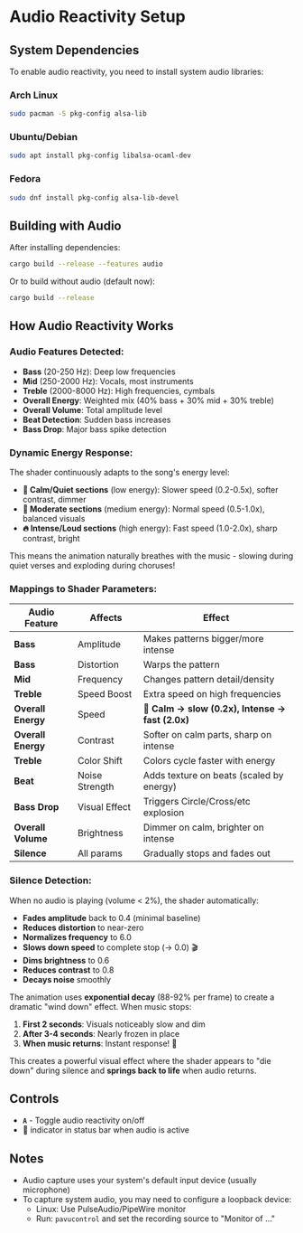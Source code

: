# Audio Reactivity Setup

## System Dependencies

To enable audio reactivity, you need to install system audio libraries:

### Arch Linux

```bash
sudo pacman -S pkg-config alsa-lib
```

### Ubuntu/Debian

```bash
sudo apt install pkg-config libalsa-ocaml-dev
```

### Fedora

```bash
sudo dnf install pkg-config alsa-lib-devel
```

## Building with Audio

After installing dependencies:

```bash
cargo build --release --features audio
```

Or to build without audio (default now):

```bash
cargo build --release
```

## How Audio Reactivity Works

### Audio Features Detected:

- **Bass** (20-250 Hz): Deep low frequencies
- **Mid** (250-2000 Hz): Vocals, most instruments
- **Treble** (2000-8000 Hz): High frequencies, cymbals
- **Overall Energy**: Weighted mix (40% bass + 30% mid + 30% treble)
- **Overall Volume**: Total amplitude level
- **Beat Detection**: Sudden bass increases
- **Bass Drop**: Major bass spike detection

### Dynamic Energy Response:

The shader continuously adapts to the song's energy level:

- **🎹 Calm/Quiet sections** (low energy): Slower speed (0.2-0.5x), softer contrast, dimmer
- **🎸 Moderate sections** (medium energy): Normal speed (0.5-1.0x), balanced visuals
- **🔥 Intense/Loud sections** (high energy): Fast speed (1.0-2.0x), sharp contrast, bright

This means the animation naturally breathes with the music - slowing during quiet verses and exploding during choruses!

### Mappings to Shader Parameters:

| Audio Feature      | Affects        | Effect                                           |
| ------------------ | -------------- | ------------------------------------------------ |
| **Bass**           | Amplitude      | Makes patterns bigger/more intense               |
| **Bass**           | Distortion     | Warps the pattern                                |
| **Mid**            | Frequency      | Changes pattern detail/density                   |
| **Treble**         | Speed Boost    | Extra speed on high frequencies                  |
| **Overall Energy** | Speed          | 🎵 **Calm → slow (0.2x), Intense → fast (2.0x)** |
| **Overall Energy** | Contrast       | Softer on calm parts, sharp on intense           |
| **Treble**         | Color Shift    | Colors cycle faster with energy                  |
| **Beat**           | Noise Strength | Adds texture on beats (scaled by energy)         |
| **Bass Drop**      | Visual Effect  | Triggers Circle/Cross/etc explosion              |
| **Overall Volume** | Brightness     | Dimmer on calm, brighter on intense              |
| **Silence**        | All params     | Gradually stops and fades out                    |

### Silence Detection:

When no audio is playing (volume < 2%), the shader automatically:

- **Fades amplitude** back to 0.4 (minimal baseline)
- **Reduces distortion** to near-zero
- **Normalizes frequency** to 6.0
- **Slows down speed** to complete stop (→ 0.0) 🎬
- **Dims brightness** to 0.6
- **Reduces contrast** to 0.8
- **Decays noise** smoothly

The animation uses **exponential decay** (88-92% per frame) to create a dramatic "wind down" effect. When music stops:

1. **First 2 seconds**: Visuals noticeably slow and dim
2. **After 3-4 seconds**: Nearly frozen in place
3. **When music returns**: Instant response! 🎵

This creates a powerful visual effect where the shader appears to "die down" during silence and **springs back to life** when audio returns.

## Controls

- **`A`** - Toggle audio reactivity on/off
- 🎵 indicator in status bar when audio is active

## Notes

- Audio capture uses your system's default input device (usually microphone)
- To capture system audio, you may need to configure a loopback device:
  - Linux: Use PulseAudio/PipeWire monitor
  - Run: `pavucontrol` and set the recording source to "Monitor of ..."
